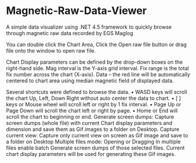 # Magnetic-Raw-Data-Viewer
A simple data visualizer using .NET 4.5 framework to quickly browse through magnetic raw data recorded by EGS Maglog

You can double click the Chart Area, Click the Open raw file button or drag file onto the window to open raw file.

Chart Display parameters can be defined by the drop-down boxes on the right-hand side. Mag interval is the Y-axis grid interval. Fix range is the total fix number across the chart (X-axis). Data – the red line will be automatically centered to chart area using median magnetic field of displayed data.

Several shortcuts were defined to browse the data. 
•	WASD keys will scroll the chart Up, Left, Down Right without auto center the data to chart.
•	[ ] keys or Mouse wheel will scroll left or right by 1 fix interval.
•	Page Up or Page Down will scroll the chart left or right by page.
•	Home or End will scroll the chart to beginning or end.
Generate screen dumps: Capture screen dumps (whole file) with current Chart display parameters and dimension and save them as Gif images to a folder on Desktop.
Capture current view: Capture only current view on screen as Gif image and save to a folder on Desktop
Multiple files mode: Opening or Dragging In multiple files enable batch Generate screen dumps of those selected files. Current chart display parameters will be used for generating these Gif images.
